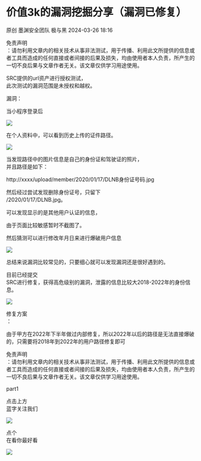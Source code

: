 #  价值3k的漏洞挖掘分享（漏洞已修复）   
原创 墨渊安全团队  极与黑   2024-03-26 18:16  
  
免责声明  
：请勿利用文章内的相关技术从事非法测试，用于传播、利用此文所提供的信息或者工具而造成的任何直接或者间接的后果及损失，均由使用者本人负责，所产生的一切不良后果与文章作者无关。该文章仅供学习用途使用。  
  
  
SRC提供的url资产进行授权测试，  
此次测试的漏洞范围是未授权和越权。  
  
  
漏洞：  
  
当小程序登录后  
  
![](https://mmbiz.qpic.cn/mmbiz_png/AWbibv38doQbwP3KVwibZOurtibpJ7tZZ5PpbyolR65vsQ42zWQuVvYFQNs3684MiaIsnTT2M7icaHOK7e42adibuksA/640?wx_fmt=png&from=appmsg "")  
  
  
在个人资料中，可以看到历史上传的证件路径。  
  
![](https://mmbiz.qpic.cn/mmbiz_png/AWbibv38doQbwP3KVwibZOurtibpJ7tZZ5Pn5jicicV8hKxoUqNjEpIxtcznHsPc1dcZrDEU7guQCWpoTrsLB0nHyKA/640?wx_fmt=png&from=appmsg "")  
  
  
当发现路径中的图片信息是自己的身份证和驾驶证的照片，  
并且路径是如下：  
  
http://xxxx/upload/member/2020/01/17/DLNB身份证号码.jpg  
  
然后经过尝试发现删除身份证号，只留下  
/2020/01/17/DLNB.jpg。  
  
可以发现显示的是其他用户认证的信息，  
  
由于页面比较敏感暂时不截图了。  
  
然后猜测可以进行修改年月日来进行爆破用户信息  
  
![](https://mmbiz.qpic.cn/mmbiz_png/AWbibv38doQbwP3KVwibZOurtibpJ7tZZ5PW18dpYLa7wOOfUdTMiapZc8jHY2JYvImV1BhAAdgCygkp1jyn3oUXiaA/640?wx_fmt=png&from=appmsg "")  
  
总结来说漏洞比较常见的，只要细心就可以发现漏洞还是很好遇到的。  
  
  
目前已经提交  
SRC进行修复，获得高危级别的漏洞，泄露的信息比较大2018-2022年的身份信息。  
  
![](https://mmbiz.qpic.cn/mmbiz_png/AWbibv38doQbwP3KVwibZOurtibpJ7tZZ5PnWVw41WaS6lpZ9UZ6u4PgvelG0xb2Af1rpnlMvCYnv8HLAUdHtmHZw/640?wx_fmt=png&from=appmsg "")  
  
  
修复方案  
：  
  
由于甲方在2022年下半年做过内部修复，所以2022年以后的路径是无法直接爆破的，只需要将2018年到2022年的用户路径修复即可  
  
  
免责声明  
：请勿利用文章内的相关技术从事非法测试，用于传播、利用此文所提供的信息或者工具而造成的任何直接或者间接的后果及损失，均由使用者本人负责，所产生的一切不良后果与文章作者无关。该文章仅供学习用途使用。  
  
  
part1  
  
  
点击上方  
蓝字关注我们  
  
  
![](https://mmbiz.qpic.cn/mmbiz_png/ol0cWPgLIfVIXYd88WfPNjk0ibbp3iaLcRUJs0l4JS9iaSeCSbA2l5ZXa3iaiaYsSI9fA8K5CkqibBPYNuPw37ibjhbIw/640?wx_fmt=png "")  
  
点个  
在看你最好看  
  
![](https://mmbiz.qpic.cn/mmbiz_png/dG1eNHMOGQZQs0R97OApyBSalTSIkAOib0OnO8iaYPBvRvViaPRZZUukic279s40wxWDwmmdNMNbzwlbicAicItvZ3TA/640?wx_fmt=png "")  
  
  
  
